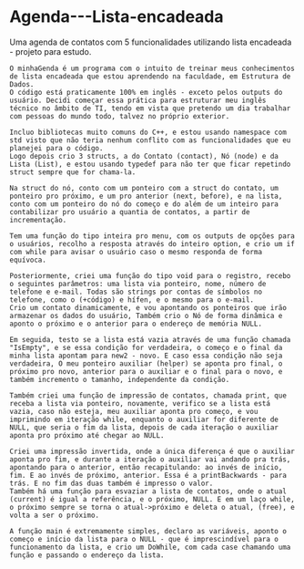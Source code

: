 # Agenda---Lista-encadeada
Uma agenda de contatos com 5 funcionalidades utilizando lista encadeada - projeto para estudo.

	O minhaGenda é um programa com o intuito de treinar meus conhecimentos de lista encadeada que estou aprendendo na faculdade, em Estrutura de Dados.
	O código está praticamente 100% em inglês - exceto pelos outputs do usuário. Decidi começar essa prática para estruturar meu inglês técnico no âmbito de TI, tendo em vista que pretendo um dia trabalhar com pessoas do mundo todo, talvez no próprio exterior.
  
	Incluo bibliotecas muito comuns do C++, e estou usando namespace com std visto que não teria nenhum conflito com as funcionalidades que eu planejei para o código.
	Logo depois crio 3 structs, a do Contato (contact), Nó (node) e da Lista (List), e estou usando typedef para não ter que ficar repetindo struct sempre que for chama-la.
  
	Na struct do nó, conto com um ponteiro com a struct do contato, um ponteiro pro próximo, e um pro anterior (next, before), e na lista, conto com um ponteiro do nó do começo e do além de um inteiro para contabilizar pro usuário a quantia de contatos, a partir de incrementação.
  
	Tem uma função do tipo inteira pro menu, com os outputs de opções para o usuários, recolho a resposta através do inteiro option, e crio um if com while para avisar o usuário caso o mesmo responda de forma equívoca.
  
	Posteriormente, criei uma função do tipo void para o registro, recebo o seguintes parâmetros: uma lista via ponteiro, nome, número de telefone e e-mail. Todas são strings por contas de símbolos no telefone, como o (+código) e hífen, e o mesmo para o e-mail.
	Crio um contato dinamicamente, e vou apontando os ponteiros que irão armazenar os dados do usuário, Também crio o Nó de forma dinâmica e aponto o próximo e o anterior para o endereço de memória NULL.
  
	Em seguida, testo se a lista está vazia através de uma função chamada "IsEmpty", e se essa condição for verdadeira, o começo e o final da minha lista apontam para new2 - novo. E caso essa condição não seja verdadeira, O meu ponteiro auxiliar (helper) se aponta pro final, o próximo pro novo, anterior para o auxiliar e o final para o novo, e também incremento o tamanho, independente da condição.
  
	Também criei uma função de impressão de contatos, chamada print, que receba a lista via ponteiro, novamente, verifico se a lista está vazia, caso não esteja, meu auxiliar aponta pro começo, e vou imprimindo em iteração while, enquanto o auxiliar for diferente de NULL, que seria o fim da lista, depois de cada iteração o auxiliar aponta pro próximo até chegar ao NULL.
  
	Criei uma impressão invertida, onde a única diferença é que o auxiliar aponta pro fim, e durante a iteração o auxiliar vai andando pra trás, apontando para o anterior, então recapitulando: ao invés de início, fim. E ao invés de próximo, anterior. Essa é a printBackwards - para trás. E no fim das duas também é impresso o valor.
	Também há uma função para esvaziar a lista de contatos, onde o atual (current) é igual a referência, e o próximo, NULL. E em um laço while, o próximo sempre se torna o atual->próximo e deleta o atual, (free), e volta a ser o próximo.
  
	A função main é extremamente simples, declaro as variáveis, aponto o começo e início da lista para o NULL - que é imprescindível para o funcionamento da lista, e crio um DoWhile, com cada case chamando uma função e passando o endereço da lista.
	
